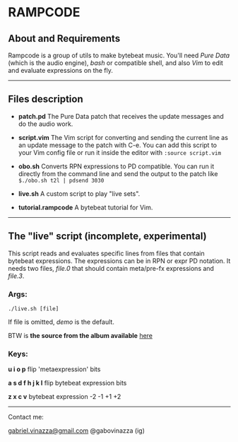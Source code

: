 # RAMPCODE

## About and Requirements

Rampcode is a group of utils to make bytebeat music.  You'll need *Pure Data* (which is the audio engine), *bash* or compatible shell, and also *Vim* to edit and evaluate expressions on the fly.

---

## Files description

+ **patch.pd** The Pure Data patch that receives the update messages and do the audio work.

+ **script.vim** The Vim script for converting and sending the current line as an update message to the patch with C-e.  You can add this script to your Vim config file or run it inside the editor with `:source script.vim`

+ **obo.sh** Converts RPN expressions to PD compatible.  You can run it directly from the command line and send the output to the patch like `$./obo.sh t2l | pdsend 3030`

+ **live.sh** A custom script to play "live sets".

+ **tutorial.rampcode** A bytebeat tutorial for Vim. 

---

## The "live" script (incomplete, experimental)
This script reads and evaluates specific lines from files that contain bytebeat expressions.  The expressions can be in RPN or expr PD notation.  It needs two files, *file.0* that should contain meta/pre-fx expressions and *file.3*.  

### Args:
`./live.sh [file]`

If file is omitted, *demo* is the default.

BTW is **the source from the album available** [here](https://gede1.bandcamp.com)

### Keys:
**u i o p** flip 'metaexpression' bits

**a s d f  h j k l** flip bytebeat expression bits

**z x c v** bytebeat expression -2 -1 +1 +2

---

Contact me:

gabriel.vinazza@gmail.com
@gabovinazza (ig)
